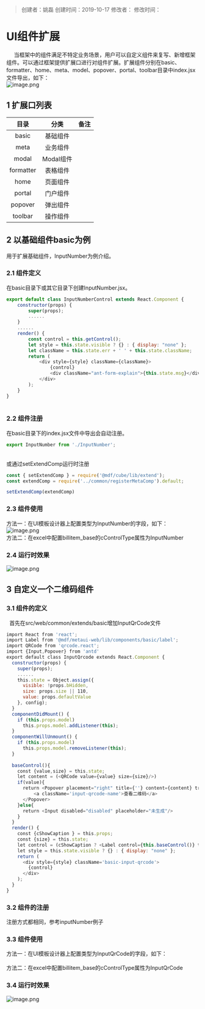 > 创建者：姚磊
> 创建时间：2019-10-17
> 修改者：
> 修改时间：


<a name="sc83F"></a>
# UI组件扩展
     当框架中的组件满足不特定业务场景，用户可以自定义组件来复写、新增框架组件。可以通过框架提供扩展口进行对组件扩展。扩展组件分别在basic、formatter、home、meta、model、popover、portal、toolbar目录中index.jsx文件导出，如下：<br />![image.png](http://design.yonyoucloud.com/static/yuque/0/2019/png/271337/1571206388915-507821fa-a634-4908-bb46-7f69d0ecacbb.png#align=left&display=inline&height=317&name=image.png&originHeight=397&originWidth=338&search=&size=22284&status=done&width=270)

<a name="eNf7S"></a>
## 1 扩展口列表
| **目录** | **分类** | **备注** |
| :---: | :---: | :---: |
| basic | 基础组件 |  |
| meta | 业务组件 |  |
| modal | Modal组件 |  |
| formatter | 表格组件 |  |
| home | 页面组件 |  |
| portal | 门户组件 |  |
| popover | 弹出组件 |  |
| toolbar | 操作组件 |  |


<a name="SKMkK"></a>
## 2 以基础组件basic为例
用于扩展基础组件，InputNumber为例介绍。
<a name="mqPNF"></a>
### 2.1 组件定义
在basic目录下或其它目录下创建InputNumber.jsx。
```javascript
export default class InputNumberControl extends React.Component {
    constructor(props) {
      	super(props);
        ......
    }
    ......
    render() {
        const control = this.getControl();
        let style = this.state.visible ? {} : { display: "none" };
        let className = this.state.err + ' ' + this.state.className;
        return (
            <div style={style} className={className}>
                {control}
                <div className="ant-form-explain">{this.state.msg}</div>
        	</div>
        );
    }
}
        
```

<a name="td4u6"></a>
### 2.2 组件注册
在basic目录下的index.jsx文件中导出会自动注册。
```javascript
export InputNumber from './InputNumber';
```

<br />或通过setExtendComp运行时注册

```javascript
const { setExtendComp } = require('@mdf/cube/lib/extend');
const extendComp = require('../common/registerMetaComp').default;

setExtendComp(extendComp)
```

<a name="1eRe2"></a>
### 2.3 组件使用
方法一：在UI模板设计器上配置类型为InputNumber的字段，如下：<br />![image.png](http://design.yonyoucloud.com/static/yuque/0/2019/png/271337/1571212956438-6a3fb3c4-7c34-48d0-858c-91fcc6309f40.png#align=left&display=inline&height=68&name=image.png&originHeight=136&originWidth=572&search=&size=9166&status=done&width=286)<br />方法二：在excel中配置billitem_base的cControlType属性为InputNumber<br />

<a name="nkXul"></a>
### 2.4 运行时效果
![image.png](http://design.yonyoucloud.com/static/yuque/0/2019/png/271337/1571213162155-4fa1ddb0-1d24-4b74-96b2-896f25cb29aa.png#align=left&display=inline&height=301&name=image.png&originHeight=602&originWidth=1616&search=&size=63889&status=done&width=808)

<a name="w9EuR"></a>
## 3 自定义一个二维码组件

<a name="2BNIX"></a>
### 3.1 组件的定义
 
首先在src/web/common/extends/basic增加InputQrCode文件

```javascript
import React from 'react';
import Label from '@mdf/metaui-web/lib/components/basic/label';
import QRCode from 'qrcode.react';
import {Input,Popover} from 'antd'
export default class InputQrcode extends React.Component {
  constructor(props) {
    super(props);
    ......
    this.state = Object.assign({
      visible: !props.bHidden,
      size: props.size || 110,
      value: props.defaultValue
    }, config);
  }
  componentDidMount() {
    if (this.props.model)
      this.props.model.addListener(this);
  }
  componentWillUnmount() {
    if (this.props.model)
      this.props.model.removeListener(this);
  }
  
  baseControl(){
    const {value,size} = this.state;
    let content = (<QRCode value={value} size={size}/>)
    if(value){
      return <Popover placement="right" title={''} content={content} trigger="hover" overlayClassName='input-qrcode-img'>
          <a className='input-qrcode-name'>查看二维码</a>
      </Popover>
    }else{
      return <Input disabled="disabled" placeholder="未生成"/>
    }
  }
  render() {
    const {cShowCaption } = this.props;
    const {size} = this.state;
    let control = (cShowCaption ? <Label control={this.baseControl()} title={<label>{cShowCaption}</label>}/> : this.baseControl());
    let style = this.state.visible ? {} : { display: "none" };
    return (
      <div style={style} className='basic-input-qrcode'>
        {control}
      </div>
    );
  }
}

```

<a name="RDvjt"></a>
### 3.2 组件的注册
注册方式都相同，参考inputNumber例子
<a name="zh1hE"></a>
### 3.3 组件使用
方法一：在UI模板设计器上配置类型为InputQrCode的字段，如下：<br />
<br />方法二：在excel中配置billitem_base的cControlType属性为InputQrCode
<a name="vCwLV"></a>
### 3.4 运行时效果
![image.png](http://design.yonyoucloud.com/static/yuque/0/2019/png/192681/1573627420932-3a69246a-78a6-4063-a378-45b2f25a0b0c.png#align=left&display=inline&height=223&name=image.png&originHeight=669&originWidth=1730&search=&size=184366&status=done&width=576.6666666666666)